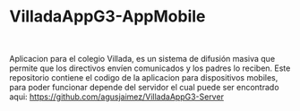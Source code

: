 # VilladaAppG3-AppMobile

<br/>

Aplicacion para el colegio Villada, es un sistema de difusión masiva que permite que los directivos envíen comunicados y los padres lo reciben. Este repositorio contiene el codigo de la aplicacion para dispositivos mobiles, para poder funcionar depende del servidor el cual puede ser encontrado aqui: https://github.com/agusjaimez/VilladaAppG3-Server
